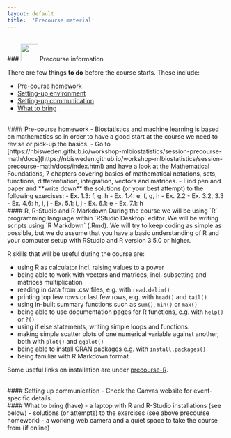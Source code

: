 ```yaml
---
layout: default
title:  'Precourse material'
---
```


<br/>
### <img border="0" src="icons/precourse.svg" width="40" height="40"> Precourse information


There are few things **to do** before the course starts. These include:

- [Pre-course homework](#homework)
- [Setting-up environment](#R)
- [Setting-up communication](#com)
- [What to bring](#whattobring)

<br/>
#### Pre-course homework <a name="homework"></a>
- Biostatistics and machine learning is based on mathematics so in order to have a good start at the course we need to revise or pick-up the basics.
- Go to [https://nbisweden.github.io/workshop-mlbiostatistics/session-precourse-math/docs](https://nbisweden.github.io/workshop-mlbiostatistics/session-precourse-math/docs/index.html) and have a look at the Mathematical Foundations, 7 chapters covering basics of mathematical notations, sets, functions, differentiation, integration, vectors and matrices.
- Find pen and paper and **write down** the solutions (or your best attempt) to the following exercises:
  - Ex. 1.3: f, g, h
  - Ex. 1.4: e, f, g, h
  - Ex. 2.2
  - Ex. 3.2, 3.3
  - Ex. 4.6: h, i, j
  - Ex. 5.1: i, j
  - Ex. 6.1: e
  - Ex. 7.1: h

<br/>
#### R, R-Studio and R Markdown <a name="R"></a>
During the course we will be using `R` programming language within `RStudio Desktop` editor. We will be writing scripts using `R Markdown` (.Rmd). We will try to keep coding as simple as possible, but we do assume that you have a basic understanding of R and your computer setup with RStudio and R version 3.5.0 or higher.  

R skills that will be useful during the course are:

- using R as calculator incl. raising values to a power
- being able to work with vectors and matrices, incl. subsetting and matrices multiplication
- reading in data from .csv files, e.g. with `read.delim()`
- printing top few rows or last few rows, e.g. with `head()` and `tail()`
- using in-built summary functions such as `sum()`, `min()` or `max()`
- being able to use documentation pages for R functions, e.g. with `help()` or `?()`
- using if else statements, writing simple loops and functions.
- making simple scatter plots of one numerical variable against another, both with `plot()` and `ggplot()`
- being able to install CRAN packages e.g. with `install.packages()`
- being familiar with R Markdown format

Some useful links on installation are under [precourse-R](precourse-R/precourse-R).


<br/>
#### Setting up communication <a name="com"></a>
- Check the Canvas website for event-specific details.

<br/>
#### What to bring (have) <a name="whattobring"></a>
- a laptop with R and R-Studio installations (see below)
- solutions (or attempts) to the exercises (see above precourse homework)
- a working web camera and a quiet space to take the course from (if online)
